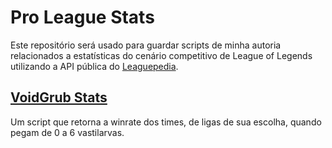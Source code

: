 # Pro League Stats
Este repositório será usado para guardar scripts de minha autoria relacionados a estatísticas do cenário competitivo de League of Legends utilizando a API pública do [Leaguepedia](https://lol.fandom.com/wiki/Help:ACS_archive_%26_post-game_JSONs).

## [VoidGrub Stats](voidgrub_stats.js)
Um script que retorna a winrate dos times, de ligas de sua escolha, quando pegam de 0 a 6 vastilarvas.
